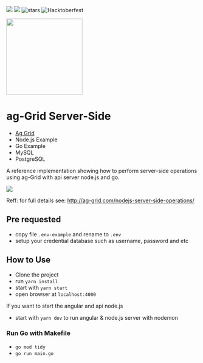 [<img src="https://img.shields.io/github/issues/haifahrul/go-server-side-ag-grid"/>](https://github.com/haifahrul/go-server-side-ag-grid/issues)
[<img src="https://img.shields.io/github/forks/haifahrul/go-server-side-ag-grid"/>](https://github.com/haifahrul/go-server-side-ag-grid/network/members)
![stars](https://img.shields.io/github/stars/haifahrul/go-server-side-ag-grid)
![Hacktoberfest](https://img.shields.io/badge/Hacktoberfest-magenta)

<img src="https://github.com/haifahrul/go-server-side-ag-grid/blob/master/data/sample.png?raw=true" style="height: 200px; width: auto;"/>

# ag-Grid Server-Side 

- [Ag Grid](https://www.ag-grid.com/)
- Node.js Example
- Go Example
- MySQL
- PostgreSQL

A reference implementation showing how to perform server-side operations using ag-Grid with api server node.js and go.

![](https://github.com/ag-grid/ag-grid/blob/latest/packages/ag-grid-docs/src/nodejs-server-side-operations/app-arch.png "")

Reff: for full details see: http://ag-grid.com/nodejs-server-side-operations/

## Pre requested

- copy file `.env-example` and rename to `.env`
- setup your credential database such as username, password and etc

## How to Use

- Clone the project
- run `yarn install`
- start with `yarn start`
- open browser at `localhost:4000`

If you want to start the angular and api node.js
- start with `yarn dev` to run angular & node.js server with nodemon

### Run Go with Makefile
- `go mod tidy`
- `go run main.go`
